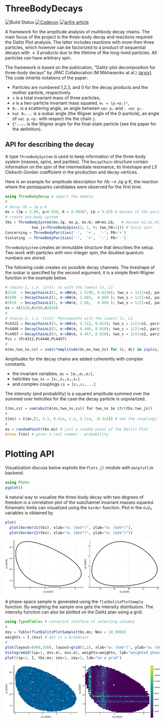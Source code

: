 # ThreeBodyDecays

![Build Status](https://github.com/mmikhasenko/ThreeBodyDecay.jl/actions/workflows/ci.yaml/badge.svg)
[![Codecov](https://codecov.io/gh/mmikhasenko/ThreeBodyDecay.jl/branch/master/graph/badge.svg)](https://codecov.io/gh/mmikhasenko/ThreeBodyDecay.jl)
[![arXiv article](https://img.shields.io/badge/article-PRD%20101%2C%20034033-yellowgreen)](https://arxiv.org/abs/1910.04566)

<!-- [![Coveralls](https://coveralls.io/repos/github/mmikhasenko/ThreeBodyDecay.jl/badge.svg?branch=master)](https://coveralls.io/github/mmikhasenko/ThreeBodyDecay.jl?branch=master) -->

A framework for the amplitude analysis of multibody decay chains.
The main focus of the project is the three-body decay and reactions required the Dalitz Plot analysis.
The latter includes reactions with more then three particles, which however can be factorized to a product
of sequential decays with $≤3$ products due to the lifetime of the long-lived particles.
All particles can have arbitrary spin.

The framework is based on the publication, "Dalitz-plot decomposition for three-body decays" by JPAC Collaboration (M Mikhasenko at al.) [(arxiv)](http://inspirehep.net/record/1758460).
The code inherits notations of the paper:

- Particles are numbered 1,2,3, and 0 for the decay products and the mother particle, respectively.
- `s` is a total invariant mass of three particles,
- `σ` is a two-particle invariant mass squared, `σₖ = (pᵢ+pⱼ)²`,
- `θᵢⱼ` is a scattering angle, an angle between `vec pᵢ` and `- vec pₖ`.
- `hat θₖ₍ⱼ₎` is a isobar angle (the Wigner angle of the 0-particle), an angle of `vec pⱼ+pⱼ` with respect the the chain `j`.
- `ζᵏᵢ₍₀₎` is the Wigner angle for the final-state particle (see the paper for the definition).

## API for describing the decay

A type `ThreeBodySystem` is used to keep information of the three-body system (masses, spins, and parities).
The `DecayChain` structure contain information on the spin of the intermediate resonance, its lineshape
and $LS$ Clebsch-Gordan coefficient in the production and decay vertices.

Here is an example for amplitude description for Λb ⟶ Jψ p K,
the reaction where the pentaquarks candidates were observed for the first time.

```julia
using ThreeBodyDecay # import the module
#
# decay Λb ⟶ Jψ p K
ms = (Jψ = 3.09, p=0.938, K = 0.49367, Lb = 5.62) # masses of the particles
# create two-body system
tbs = ThreeBodySystem(ms.Jψ, ms.p, ms.K; m0=ms.Lb,   # masses m1,m2,m3,m0
            two_js=ThreeBodySpins(2, 1, 0; two_h0=1])) # twice spin
Concerving = ThreeBodyParities('-',  '+',  '-'; P0='+')
Violating  = ThreeBodyParities('-',  '+',  '-'; P0='-')
```

`ThreeBodySystem` creates an immutable structure that describes the setup.
Two work with particles with non-integer spin, the doubled quantum numbers are stored.

The following code creates six possible decay channels.
The lineshape of the isobar is specified by the second argument,
it is a simple Breit-Wigner function in the example below.

```julia
# chains-1, i.e. (2+3): Λs with the lowest ls, LS
Λ1520  = DecayChainLS(1, σ->BW(σ, 1.5195, 0.0156); two_s = 3/2|>x2, parity = '+', Ps=Concerving, tbs=tbs)
Λ1690  = DecayChainLS(1, σ->BW(σ, 1.685,  0.050 ); two_s = 1/2|>x2, parity = '+', Ps=Concerving, tbs=tbs)
Λ1810  = DecayChainLS(1, σ->BW(σ, 1.80,   0.090 ); two_s = 5/2|>x2, parity = '+', Ps=Concerving, tbs=tbs)
Λs = (Λ1520,Λ1690,Λ1810)
#
# chains-3, i.e. (1+2): Pentaquarks with the lowest ls, LS
Pc4312 = DecayChainLS(3, σ->BW(σ, 4.312, 0.015); two_s = 1/2|>x2, parity = '+', Ps=Concerving, tbs=tbs)
Pc4440 = DecayChainLS(3, σ->BW(σ, 4.440, 0.010); two_s = 1/2|>x2, parity = '+', Ps=Concerving, tbs=tbs)
Pc4457 = DecayChainLS(3, σ->BW(σ, 4.457, 0.020); two_s = 3/2|>x2, parity = '+', Ps=Concerving, tbs=tbs)
Pcs = (Pc4312,Pc4440,Pc4457)
#
A(σs,two_λs,cs) = sum(c*amplitude(dc,σs,two_λs) for (c, dc) in zip(cs, (Λs...,Pcs...)))
```

Amplitudes for the decay chains are added coherently with complex constants.

- the invariant variables, `σs = [σ₁,σ₂,σ₃]`,
- helicities `two_λs = [λ₁,λ₂,λ₃,λ₀]`
- and complex couplings `cs = [c₁,c₂,...]`

The intensity (and probability) is a squared amplitude summed over the summed over helicities for the case the decay particle is unpolarized.

```julia
I(σs,cs) = sum(abs2(A(σs,two_λs,cs)) for two_λs in itr(tbs.two_js))
#
I(σs) = I(σs,[1, 1.1, 0.4im, 2.2, 2.1im, -0.3im]) # set the couplings
#
σs = randomPoint(tbs.ms) # just a random point of the Dalitz Plot
@show I(σs) # gives a real number - probability
```

# Plotting API

Visualization discuss below exploits the `Plots.jl` module with `matplotlib` backend.

```julia
using Plots
pyplot()
```

A natural way to visualize the three-body decay with two degrees of freedom
is a correlation plot of the subchannel invariant masses squared.
Kinematic limits can visualized using the `border` function.
Plot in the σ₁σ₃ variables is obtained by

```julia
plot(
  plot(border31(tbs), xlab="σ₁ (GeV²)", ylab="σ₃ (GeV²)"),
  plot(border12(tbs), xlab="σ₂ (GeV²)", ylab="σ₁ (GeV²)"))
```

![border31](example/plot/border31_12.png)

A phase-space sample is generated using the `flatDalitzPlotSample` function.
By weighting the sample one gets the intensity distribution.
The intensity function can also be plotted on the Dalitz plan using a grid.

```julia
using TypedTables # converint inteface of selecting columns
#
σsv = Table(flatDalitzPlotSample(tbs.ms; Nev = 10_000))
weights = I.(σsv) # dot is a broadcast
#
plot(layout=(900,350), layout=grid(1,2), xlab="σ₁ (GeV²)", ylab="σ₃ (GeV²)")
histogram2d!(sp=1, σsv.σ1, σsv.σ3, weights=weights, lab="weighted phase space"))
plot!(sp=2, I, tbs.ms; iσx=1, iσy=3, lab="on a grid")
```

![Scatter and Histogram](example/plot/dalitz31.png)
